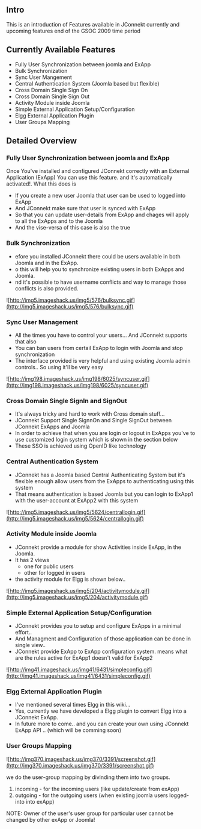 

## Intro ##

This is an introduction of Features available in JConnekt currently and upcoming features end of the GSOC 2009 time period

## Currently Available Features ##
  * Fully User Synchronization between joomla and ExApp
  * Bulk Synchronization
  * Sync User Mangement
  * Central Authentication System (Joomla based but flexible)
  * Cross Domain Single Sign On
  * Cross Domain Single Sign Out
  * Activity Module inside Joomla
  * Simple External Application Setup/Configuration
  * Elgg External Application Plugin
  * User Groups Mapping

## Detailed Overview ##
### Fully User Synchronization between joomla and ExApp ###
Once You've installed and configured JConnekt correctly with an External Application (ExApp) You can use this feature. and it's automatically activated!.
What this does is
  * If you create a new user Joomla that user can be used to logged into ExApp
  * And JConnekt make sure that user is synced with ExApp
  * So that you can update user-details from ExApp and chages will apply to all the ExApps and to the Joomla
  * And the vise-versa of this  case is also the true

### Bulk Synchronization ###
  * efore you installed JConnekt there could be users available in both Joomla and in the ExApp.
  * o this will help you to synchronize existing users in both ExApps and Joomla.
  * nd it's possible to have username conflicts and way to manage those conflicts is also provided.

![http://img5.imageshack.us/img5/576/bulksync.gif](http://img5.imageshack.us/img5/576/bulksync.gif)

### Sync User Management ###
  * All the times you have to control your users... And JConnekt supports that also
  * You can ban users from certail ExApp to login with Joomla and stop synchronization
  * The interface provided is very helpful and using existing Joomla admin controls.. So using it'll be very easy

![http://img198.imageshack.us/img198/6025/syncuser.gif](http://img198.imageshack.us/img198/6025/syncuser.gif)

### Cross Domain Single SignIn and SignOut ###
  * It's always tricky and hard to work with Cross domain stuff...
  * JConnekt Support Single SignnOn and Single SignOut between JConnekt ExApps and Joomla
  * In order to achieve that when you are login or logout in ExApps you've to use customized login system which is shown in the section below
  * These SSO is achieved using OpenID like technology

### Central Authentication System ###
  * JConnekt has a Joomla based Central Authenticating System but it's flexible enough allow users from the ExApps to authenticating using this system
  * That means authentication is based Joomla but you can login to ExApp1 with the user-account at ExApp2 with this system

![http://img5.imageshack.us/img5/5624/centrallogin.gif](http://img5.imageshack.us/img5/5624/centrallogin.gif)

### Activity Module inside Joomla ###
  * JConnekt provide a module for show Activities inside ExApp, in the Joomla.
  * It has 2 views
    * one for public users
    * other for logged in users
  * the activity module for Elgg is shown below..

![http://img5.imageshack.us/img5/204/activitymodule.gif](http://img5.imageshack.us/img5/204/activitymodule.gif)

### Simple External Application Setup/Configuration ###
  * JConnekt provides you to setup and configure ExApps in a minimal effort..
  * And Managment and Configuration of those application can be done in single view..
  * JConnekt provide ExApp to ExApp configuration system. means what are the rules active for ExApp1 doesn't valid for ExApp2

![http://img41.imageshack.us/img41/6431/simpleconfig.gif](http://img41.imageshack.us/img41/6431/simpleconfig.gif)

### Elgg External Application Plugin ###
  * I've mentioned several times Elgg in this wiki...
  * Yes, currently we have developed a Elgg plugin to convert Elgg into a JConnekt ExApp.
  * In future more to come.. and you can create your own using JConnekt ExApp API .. (which will be comming soon)

### User Groups Mapping ###
![http://img370.imageshack.us/img370/3391/screenshot.gif](http://img370.imageshack.us/img370/3391/screenshot.gif)

we do the user-group mapping by divinding them into two groups.
  1. incoming - for the incoming users (like update/create from exApp)
  1. outgoing - for the outgoing users (when existing joomla users logged-into into exApp)

NOTE: Owner of the user's user group for particular user cannot be changed by other exApp or Joomla!